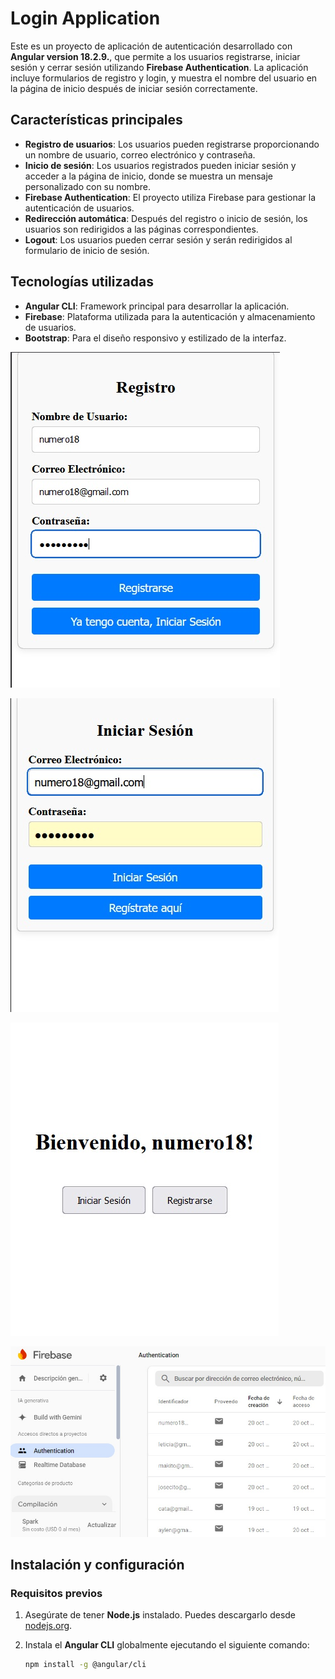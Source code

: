 # Login Application
 
Este es un proyecto de aplicación de autenticación desarrollado con **Angular version 18.2.9.**, que permite a los usuarios registrarse, iniciar sesión y cerrar sesión utilizando **Firebase Authentication**. La aplicación incluye formularios de registro y login, y muestra el nombre del usuario en la página de inicio después de iniciar sesión correctamente.

## Características principales

- **Registro de usuarios**: Los usuarios pueden registrarse proporcionando un nombre de usuario, correo electrónico y contraseña.
- **Inicio de sesión**: Los usuarios registrados pueden iniciar sesión y acceder a la página de inicio, donde se muestra un mensaje personalizado con su nombre.
- **Firebase Authentication**: El proyecto utiliza Firebase para gestionar la autenticación de usuarios.
- **Redirección automática**: Después del registro o inicio de sesión, los usuarios son redirigidos a las páginas correspondientes.
- **Logout**: Los usuarios pueden cerrar sesión y serán redirigidos al formulario de inicio de sesión.


## Tecnologías utilizadas

- **Angular CLI**: Framework principal para desarrollar la aplicación.
- **Firebase**: Plataforma utilizada para la autenticación y almacenamiento de usuarios.
- **Bootstrap**: Para el diseño responsivo y estilizado de la interfaz.
  
![Register Page](./src/assets/img/register-2.jpg)

![Login Page](./src/assets/img/login-3.jpg)

![Home Page](./src/assets/img/inicio-2.jpg)

![Firebase Page](./src/assets/img/firebase-1.jpg)

## Instalación y configuración

### Requisitos previos

1. Asegúrate de tener **Node.js** instalado. Puedes descargarlo desde [nodejs.org](https://nodejs.org/).
2. Instala el **Angular CLI** globalmente ejecutando el siguiente comando:

   ```bash
   npm install -g @angular/cli
